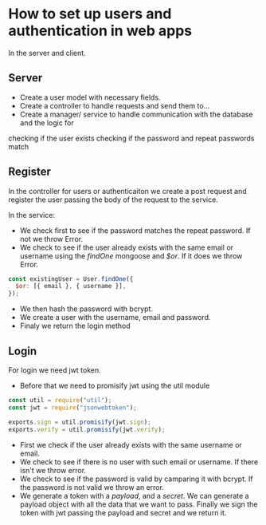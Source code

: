# How to set up users and authentication in web apps

In the server and client.

## Server

- Create a user model with necessary fields.
- Create a controller to handle requests and send them to...
- Create a manager/ service to handle communication with the database and the logic for

checking if the user exists
checking if the password and repeat passwords match

## Register

In the controller for users or authenticaiton we create a post request
and register the user passing the body of the request to the service.

In the service:

- We check first to see if the password matches the repeat password. If not we throw Error.
- We check to see if the user already exists with the same email or username using the _findOne_ mongoose
  and _$or_. If it does we throw Error.

```javascript
const existingUser = User.findOne({
  $or: [{ email }, { username }],
});
```

- We then hash the password with bcrypt.
- We create a user with the username, email and password.
- Finaly we return the login method

## Login

For login we need jwt token.

- Before that we need to promisify jwt using the util module

```javascript
const util = require("util");
const jwt = require("jsonwebtoken");

exports.sign = util.promisify(jwt.sign);
exports.verify = util.promisify(jwt.verify);
```

- First we check if the user already exists with the same username or email.
- We check to see if there is no user with such email or username. If there isn't we throw error.
- We check to see if the password is valid by camparing it with bcrypt. If the password is not valid
  we throw an error.
- We generate a token with a _payload_, and a _secret_. We can generate a payload object with all the data
  that we want to pass. Finally we sign the token with jwt passing the payload and secret and we return it.

